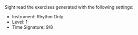 Sight read the exercises generated with the following settings:

* Instrument: Rhythm Only
* Level: 1
* Time Signature: 9/8